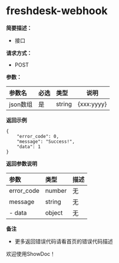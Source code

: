 # freshdesk-webhook


    
**简要描述：** 

-  接口


  
**请求方式：**
- POST 

**参数：** 

|参数名|必选|类型|说明|
|:----    |:---|:----- |-----   |
|json数组 |是  |string |{xxx:yyyy}   |

 **返回示例**
``` 
{
    "error_code": 0,
    "message": "Success!",
    "data": 1
}
```
 

 **返回参数说明** 

 |参数|类型|描述|
|:-------|:-------|:-------|
| error_code | number| 无 |
| message | string| 无 |
| - data |object  | 无 |



 **备注** 

- 更多返回错误代码请看首页的错误代码描述


欢迎使用ShowDoc！